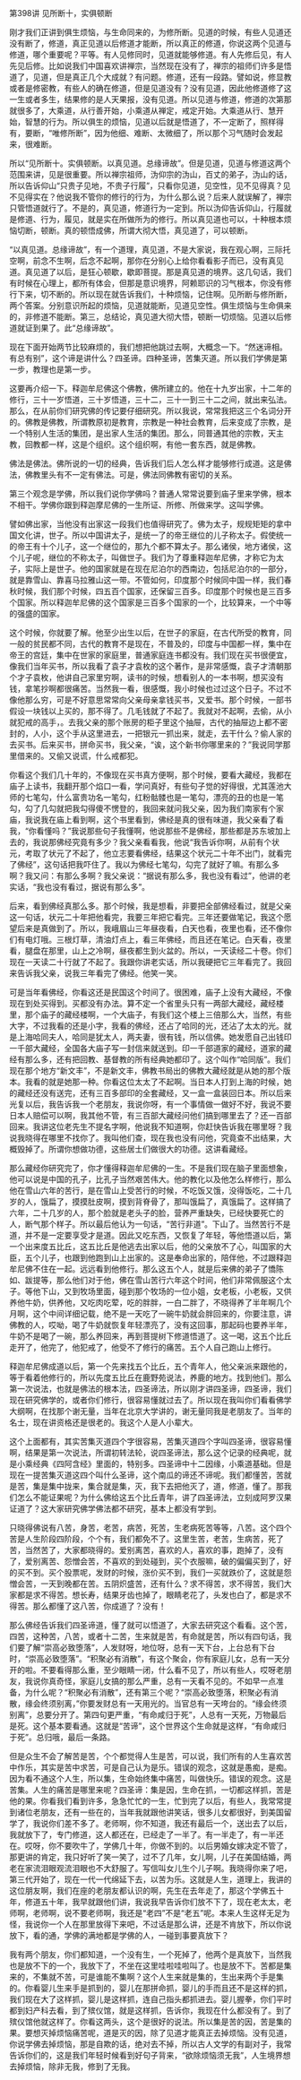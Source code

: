 第398讲 见所断十，实俱顿断

刚才我们正讲到俱生烦恼，与生命同来的，为修所断。见道的时候，有些人见道还没有断了，修道，真正见道以后修道才能断，所以真正的修道，你说这两个见道与修道，哪个重要呢？平等。有人见修同时，见道就能够修道。有人先修后见，有人先见后修。比如说我们中国喜欢讲禅宗，当然现在没有了，禅宗的祖师们许多是悟道了，见道，但是真正几个大成就？有问题。修道，还有一段路。譬如说，修显教或者是修密教，有些人的确在修道，但是见道没有？没有见道，因此他修道修了这一生或者多生，结果修的是人天果报，没有见道。所以见道与修道，修道的次第那就很多了，大乘道，从行善开始，小乘道从禅定，戒定开始。大乘道从行、慧开始，智慧的行为。所以俱生的烦恼，见道以后就是悟道了，不一定断了，照样得有，要断，“唯修所断”，因为他细、难断、太微细了，所以那个习气随时会发起来，很难断。

所以“见所断十。实俱顿断。以真见道。总缘谛故”。但是见道，见道与修道这两个范围来讲，见是很重要。所以禅宗祖师，沩仰宗的沩山，百丈的弟子，沩山的话，所以告诉仰山“只贵子见地，不贵子行履”，只看你见道，见空性，见不见得真？见不见得实在？他说我不管你的修行的行为，为什么那么说？后来人就误解了，禅宗只管悟道就行了。不是的，真见道，修道行为一定到。所以沩仰告诉仰山，行履就是修道、行为，履见，就是实在所做所为的修行。所以真见道也可以，十种根本烦恼切断，顿断。真的顿悟成佛，所谓大彻大悟，真见道了，可以顿断。

“以真见道。总缘谛故”，有一个道理，真见道，不是大家说，我在观心啊，三际托空啊，前念不生啊，后念不起啊，那你在分别心上给你看看影子而已，没有真见道。真见道了以后，是狂心顿歇，歇即菩提。那是真见道的境界。这几句话，我们有时候在心理上，都所有体会，但那是意识境界，阿赖耶识的习气根本，你没有修行下来，切不断的。所以现在就告诉我们，十种烦恼，记住啊。见所断与修所断，两个答案。分别意识所起的烦恼，见道就能断，见道见空性。俱生烦恼与生命俱来的，非修道不能断。第三，总结论，真见道大彻大悟，顿断一切烦恼。见道以后修道就证到果了。此“总缘谛故”。

现在下面开始两节比较麻烦的，我们想把他跳过去啊，大概念一下。“然迷谛相。有总有别”，这个谛是讲什么？四圣谛。四种圣谛，苦集灭道。所以我们学佛是第一步，教理也是第一步。

这要再介绍一下。释迦牟尼佛这个佛教，佛所建立的。他在十九岁出家，十二年的修行，三十一岁悟道，三十岁悟道，三十二，三十一到三十二之间，就出来弘法。那么，在从前你们研究佛的传记要仔细研究。所以我说，常常我把这三个名词分开的。佛教是佛教，所谓教原初是教育，宗教是一种社会教育，后来变成了宗教，是一个特别人生活的集团，是出家人生活的集团。那么，同普通其他的宗教，天主教，回教都一样，这是个组织。这个组织啊，有他一套东西，就是佛教。

佛法是佛法。佛所说的一切的经典，告诉我们后人怎么样才能够修行成道。这是佛法，佛教里头有不一定有佛法。可是，佛法同佛教有密切的关系。

第三个观念是学佛，所以我们说你学佛吗？普通人常常说要到庙子里来学佛，根本不相干。学佛你跟到释迦摩尼佛的一生所证、所修、所做来学。这叫学佛。

譬如佛出家，当他没有出家这一段我们也值得研究了。佛为太子，规规矩矩的拿中国文化讲，世子。所以中国讲太子，是统一了的帝王继位的儿子称太子。假使统一的帝王有十个儿子，这一个继位的，那九个都不算太子。那么诸侯，地方诸侯，这个儿子呢，继位的不称太子，叫做世子。我们为了尊重释迦牟尼佛，才称它为太子，实际上是世子。他的国家就是在现在尼泊尔的西南边，包括尼泊尔的一部分，就是靠雪山、靠喜马拉雅山这一带。不管如何，印度那个时候同中国一样，我们春秋时候，我们那个时候，四五百个国家，还保留三百多。印度那个时候也是三百多个国家。所以释迦牟尼佛的这个国家是三百多个国家的一个，比较算来，一个中等的强盛的国家。

这个时候，你就要了解。他至少出生以后，在世子的家庭，在古代所受的教育，同一般的贫民都不同，古代的教育不是现在，不普及的，印度与中国都一样，集中在帝王的宫廷，集中在世家的家庭里，普通家庭连书都没有。我们现在买书很便宜，像我们当年买书，所以我看了袁子才袁枚的这个著作，是非常感慨，袁子才清朝那个才子袁枚，他讲自己家里穷啊，读书的时候，想看别人的一本书啊，想买没有钱，拿笔抄啊都很痛苦。当然我一看，很感慨，我小时候也过过这个日子。不过不像他那么穷，可是不好意思常常向父亲母亲拿钱买书，又爱书。那个时候，一部书假设一块钱以上买的，那不得了。几毛钱就了不起了。我就对不起啊，去偷，从小就犯戒的高手，。去我父亲的那个账房的柜子里这个抽屉，古代的抽屉边上都不密封的，人小，这个手从这里进去，一把银元一抓出来，就走，去干什么？偷人家的去买书。后来买书，拼命买书，我父亲，“诶，这个新书你哪里来的？”我说同学那里借来的。又偷又说谎，什么戒都犯。

你看这个我们几十年的，不像现在买书真方便啊，那个时候，要看大藏经，我都在庙子上读书，我翻开那个焰口一看，学问真好，有些句子觉的好得很，尤其莲池大师的七笔勾，什么富贵功名一笔勾，红粉骷髅也是一笔勾，漂亮的丑的也是一笔勾，勾了几勾就把我勾得傻不愣登的，我回来就问我父亲，因为我们南家有个家庙，我说我在庙上看到啊，这个书里看到，佛经是真的很有味道，我父亲看了看我，“你看懂吗？”我说那些句子我懂啊，他说那些不是佛经，那些都是苏东坡加上去的，我说那佛经究竟有多少？我父亲看看我，他说“我告诉你啊，从前有个状元，考取了状元了不起了，他立志要看佛经，结果这个状元二十年不出门，就看完了佛经”，这句话把我吓住了。我以为佛经七笔勾，勾完了就好了嘛。有那么多啊？我又问：有那么多啊？我父亲说：“据说有那么多，我也没有看过”，他讲的老实话，“我也没有看过，据说有那么多”。

后来，看到佛经真那么多。那个时候，我是想看，非要把全部佛经看过，就是父亲这一句话，状元二十年把他看完，我要三年把它看完。三年还要做笔记，我这个愿望后来是真做到了。所以，我峨眉山三年昼夜看，白天也看，夜里也看，还不像你们有电灯哦。三根灯草，清油灯点上，看三年佛经，而且还在笔记。白天看，夜里看，腿盘在那里，山上之冷啊，昼夜都生到火盆的。所以，一天读经二十卷。你们现在一天读二十行就了不起了。我跟你讲老实话，所以我硬把它三年看完了。我回来告诉我父亲，说我三年看完了佛经。他笑一笑。

可是当年看佛经，你看这还是民国这个时间了。很困难，庙子上没有大藏经，不像现在到处买得到。买都没有办法。算不定一个省里头只有一两部大藏经，藏经楼里，那个庙子的藏经楼啊，一个大庙子，有我们这个楼上三倍那么大，当然，有些大字，不过我看的还是小字，我看的佛经，还占了哈同的光，还沾了太太的光。就是上海哈同夫人，哈同是犹太人，两夫妻，很有钱，所以信佛。她发愿自己出钱印一千部大藏经，全国各大庙子写一封信来就送到。印一千部道家的藏经，道家的藏经有那么多，还有把回教、基督教的所有经典她都印了。这个叫作“哈同版”。我们现在那个地方“新文丰”，不是新文丰，佛教书局出的佛教大藏经就是从她的那个版本。我看的就是她那一种。你看这位太太了不起啊。当日本人打到上海的时候，她的藏经还没有送完，还有三百多部印的全套藏经，又一盒一盒装回日本。所以后来光复以后，我告诉我一个老朋友，我说你呀，有一个事情做一做好不好，我说不要日本人赔偿可以啊，我其他不管，有三百部大藏经问他们搞到哪里去了？还一百部回来。我讲这位老先生不提名字啊，他说我不知道啊，你赶快告诉我在哪里呀？我说我晓得在哪里不找你了。我叫他们查，现在我也没有问他，究竟查不出结果，大概毁掉了。所谓你想做功德，这些居士们做很大的功德。这讲看藏经。

那么藏经你研究完了，你才懂得释迦牟尼佛的一生。不是我们现在脑子里面想象，他可以说是中国的孔子，比孔子当然艰苦伟大。他的教化以及他怎么样修行，那么他在雪山六年的苦行，是在雪山上受苦行的时候，不吃饭又饿，没得饭吃，二十几岁的人，饿扁了，摸摸肚皮啊，摸到背脊骨了，那叫饿扁了，真饿扁了。这样搞了六年，二十几岁的人，那个脸就是老头子的脸，营养严重缺失，已经快要死亡的人，断气那个样子。所以最后他认为一句话，“苦行非道”。下山了。当然苦行不是道，并不是一定要享受才是道。因此又吃东西，又恢复了年轻，等他悟道以后，第一个出来度五比丘，这五比丘是他逃去出家以后，他的父亲放不了心，叫国家的大臣，五个儿子，也跟到他跑到山上出家的。这是奉命出家的，陪伴他，不过跟释迦牟尼佛不住在一起。远远看到他修行。那么这五个人，就是后来佛的弟子了憍陈如、跋提等，那么他们对于他，佛在雪山苦行六年这个时间，他们非常佩服这个太子。等他下山，又到牧场里面，碰到那个牧场的一位小姐，女老板，小老板，又供养他牛奶，供养他，又吃肉吃荤，吃的胖胖，一白二胖了，不晓得养了半年啊几个月啊，这个中间详细记载，绝不是一天吃了一碗牛奶就会胖回来的，你要注意，讲佛教的人，哎呦，喝了牛奶就恢复年轻漂亮了，没有这回事，那起码也要养半年，牛奶不是喝了一碗，那么养回来，再到菩提树下修道悟道了。这一喝，这五个比丘走开了，他完了，他犯戒了，他受不了修行的痛苦。五个人自己跑山上修行。

释迦牟尼佛成道以后，第一个先来找五个比丘，五个青年人，他父亲派来跟他的，等于看着他修行的，所以先度五比丘在鹿野苑说法，养鹿的地方。找到他们。那么第一次说法，也就是佛法的根本法，四圣谛法，所以刚才讲四圣谛，四圣谛，我们现在研究佛学的，或者你们修行，很容易懂就过去了。所以现在我叫你们看看佛学大纲啊，在找那个谢无量，当年在北京大学讲的，谢无量同我是老朋友了。当年的名士，现在讲资格还是很老的。我这个人是人小辈大。

这个上面都有，其实苦集灭道四个字很容易，苦集灭道四个字叫四圣谛，很容易懂啊，结果是第一次说法，所谓初转法轮，说四圣谛法，那么这个记录的经典呢，就是小乘经典《四阿含经》里面的，特别多。四圣谛中十二因缘，小乘道基础。但是现在一提苦集灭道这四个叫什么圣谛，这个南瓜的谛还不谛呢。我们都懂苦，苦就是苦，集是集中拢来，集合就是集，灭，我下去把他灭了，道，修道，懂了。那我们怎么不能证果呢？为什么佛给这五个比丘青年，讲了四圣谛法，立刻成阿罗汉果证道了？这大家研究佛学佛法都不研究，基本上都没有学到。

只晓得佛说有八苦，身苦，老苦，病苦，死苦，生老病死苦等等，八苦。这个四个苦是人生阶段四阶段，个个有，我们都免不了。这里生苦，老苦，生病苦，死了苦，当然苦了，大家都晓得的。爱别离苦，喜欢的人，喜欢的事，跑掉了，没有了，爱别离苦、怨憎会苦，不喜欢的到处碰到，买个衣服嘛，破的偏偏买到了，好的买不到。买个股票呢，发财的时候，涨价买不到，我们一买就跌价了，这就是怨憎会苦，一天到晚都在苦。五阴炽盛苦，还有什么？求不得苦，求不得苦，我们大家都是求不得苦。想长寿，结果牙齿也掉了，眼睛老花了，头发也白了，都是求不得苦。那么都懂了这八苦，你成道了？没有！

那么佛经告诉我们四圣谛道，懂了就可以悟道了，大家去研究这个看看。这个苦，四苦，这种苦，八苦，或者十二苦，生来就是苦，有命就是苦，所以有四句话，我们要了解“崇高必致堕落”，人发财呀，地位呀，总有一天下台，上台总有下台时，“崇高必致堕落”。“积聚必有消散”，有这个聚会，你有家庭儿女，总有一天分开的啦。不要看得那么重，至少眼睛一闭，什么看不见了，所以有些人，哎呀老朋友，我说你真奇怪，家庭儿女搞的那么严重，总有一天看不见的。不如早一点准备，为什么呢？“积聚必有消散”，还有第三个呢？“崇高必致堕落，积聚必有消散，缘会终须别离，”你要发财总有一天用光的。当官总有一天垮台的。“缘会终须别离”，总要分开了。第四句更严重，“有命咸归于死”，人总有一天死，万物最后是死。这个基本要看通。这就是“苦谛”，这个世界这个生命就是这样，“有命咸归于死”。总归哦，最后一条路。

但是众生不会了解苦是苦，个个都觉得人生是苦，可以说，我们所有的人生喜欢苦中作乐，其实是苦中求苦，可是自己认为是乐。错误的观念，这就是愚痴，是痴。因为看不通这个人生，所以集，生命始终集中痛苦，叫做快乐。错误的观念。这是苦集。人生的痛苦是哪里来呢？四圣谛：集是因，生命在抓，一切都这样抓，苦是他的果。你看我们看到许多，急急忙忙的一生，忙到完了以后，有些人，我常常提到诸位老朋友，还有一些在的，当年我就跟他讲笑话，很多儿女都很好，到美国留学了，我说你们差不多了。老师啊，你不知道，我还有最后一个，送出去了以后，我就放下了，专门修道，这人都还在，已经走了一半了。有一半走了，有一半还在。哎呀，你不要吹牛了，学佛几十年，你做不到的。以后男婚女嫁决定不管了，那更讲的肯定，我只好听了笑一笑了，过不了几年，女儿啊，儿子在美国结婚，两老在家流泪眼观流泪眼也不大舒服了。写信叫女儿生个儿子啊。我晓得你来了吧，第三代开始了，现在一代一代绵延下去，以苦为乐。这就是人生，道理上，我讲的这位朋友啊，我们在座的老朋友都认识的啊，先生在去年走了，那这个学佛五十年，修道五十年，我早就跟他们讲，我说我早告诉你们放不下了，现在老太太，老师啊，老师啊，说不要老师啊，我还是“老四”不是“老五”呢。本来人生这样无足为怪，我说你一个人在那里放得下来吧，不过话是那么讲，还是不肯放下，所以你说放下，看的通，学佛的满地都是学佛的人，一碰到事要真放下？

我有两个朋友，你们都知道，一个没有生，一个死掉了，他两个是真放下，当然我也是放不下的一个，我放下了，不坐在这里哇啦哇啦叫了。也是放不下。苦都是集来的，不集就不苦，可是谁能不集啊？这个人生来就是集的，生出来两个手是集的。你看婴儿生来手是抓到的，婴儿在那拼命抓，婴儿的手而且还不是这样的抓，我们现在大了这样抓，婴儿是这样抓，连自己指头都抓进去。婴儿握拳，你们平时都到妇产科去看，到了殡仪馆，就是这样抓，告诉你，我现在什么都没有了。到了殡仪馆他就这样了。你看这两头，这个是很好的说法。所以集是苦的因，苦是集的果。要想灭掉烦恼痛苦呢，道是灭的因，除了见道才能真正去掉烦恼。没有见道，你说学佛去掉烦恼，那是自欺的话，绝对去不掉，所以古人文学的有副对子，我常告诉你们的，这是我们年轻时候看到好句子背来，“欲除烦恼须无我”，人生境界想去掉烦恼，除非无我，修到了无我。


